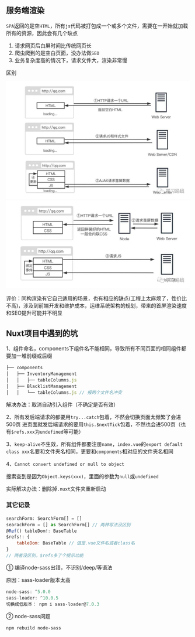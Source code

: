 ## 服务端渲染

`SPA`返回的是空`HTML`，所有`js`代码被打包成一个或多个文件，需要在一开始就加载所有的资源，因此会有几个缺点

1. 请求网页后白屏时间比传统网页长
2. 爬虫爬到的是空白页面，没办法做`SEO`
3. 业务复杂度高的情况下，请求文件大，渲染非常慢

区别

![图片加载失败](assets/image-20210517234155.jpg) 
![图片加载失败](assets/image-20210517234242.jpg)

评价：同构渲染有它自己适用的场景，也有相应的缺点(工程上太麻烦了，性价比不高)，涉及到前端开发和维护成本，运维系统架构的规划，带来的首屏渲染速度和SEO提升可能并不明显

## Nuxt项目中遇到的坑

1、组件命名，components下组件名不能相同，导致所有不同页面的相同组件都要加一堆前缀或后缀

```js
├── components
│   ├── InventoryManagement
│   │   ├── tableColumns.js
│   ├── BlacklistManagement
│   │   └── tableColumns.js // 报两个文件名冲突
```

解决办法：取消自动引入组件（不确定是否有效）

2、所有发后端请求的都要用`try...catch`包着，不然会切换页面太频繁了会进500页 进页面就发后端请求的要用`this.$nextTick`包着，不然也会进500页（也有`$refs.xxx`为`undefined`等可能）

3、`keep-alive`不生效，所有组件都要注册`name`，`index.vue`的`export default class xxx`名要和文件夹名相同，更要和`components`相对应的文件夹名相同

4、`Cannot convert undefined or null to object`

搜索查到是因为`Object.keys(xxx)`，里面的参数为`null`或`undefined`

实际解决办法：删除掉`.nuxt`文件夹重新启动

###  其它记录

```js
searchForm: SearchForm[] = []
searachForm = [] as SearchForm[] // 两种写法没区别
@Ref() tableDom!: BaseTable
$refs!: {
    tableDom: BaseTable // 值是.vue文件名或者class名
}
// 两者没区别，$refs多了个提示功能
```

① 编译node-sass出错，不识别/deep/等语法

原因：sass-loader版本太高

```js
node-sass: ^5.0.0
sass-loader: ^10.0.5
切换成低版本： npm i sass-loader@7.0.3
```

② node-sass问题

```text
npm rebuild node-sass
```
